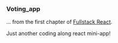 ### Voting_app

... from the first chapter of [Fullstack React](https://www.newline.co/fullstack-react/).

Just another coding along react mini-app!
